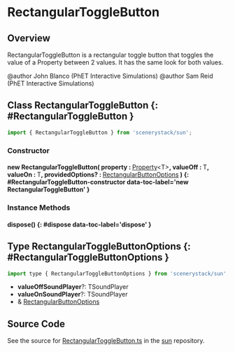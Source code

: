 # RectangularToggleButton

## Overview

RectangularToggleButton is a rectangular toggle button that toggles the value of a Property between 2 values.
It has the same look for both values.

@author John Blanco (PhET Interactive Simulations)
@author Sam Reid (PhET Interactive Simulations)

## Class RectangularToggleButton {: #RectangularToggleButton }


```js
import { RectangularToggleButton } from 'scenerystack/sun';
```
### Constructor

#### new RectangularToggleButton( property : <span style="font-weight: 400;">[Property](../axon/Property.md)&lt;T&gt;</span>, valueOff : <span style="font-weight: 400;">T</span>, valueOn : <span style="font-weight: 400;">T</span>, providedOptions? : <span style="font-weight: 400;">[RectangularButtonOptions](../sun/RectangularButton.md#RectangularButtonOptions)</span> ) {: #RectangularToggleButton-constructor data-toc-label='new RectangularToggleButton' }

### Instance Methods

#### dispose() {: #dispose data-toc-label='dispose' }



## Type RectangularToggleButtonOptions {: #RectangularToggleButtonOptions }


```js
import type { RectangularToggleButtonOptions } from 'scenerystack/sun';
```


- **valueOffSoundPlayer**?: TSoundPlayer
- **valueOnSoundPlayer**?: TSoundPlayer
- &amp; [RectangularButtonOptions](../sun/RectangularButton.md#RectangularButtonOptions)




## Source Code

See the source for [RectangularToggleButton.ts](https://github.com/phetsims/sun/blob/main/js/buttons/RectangularToggleButton.ts) in the [sun](https://github.com/phetsims/sun) repository.
